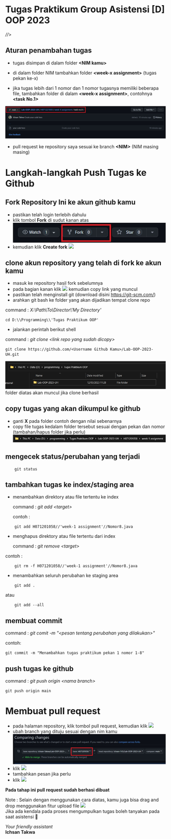# Tugas Praktikum Group Asistensi [D] OOP 2023

*//*>


## Aturan penambahan tugas

 - tugas disimpan di dalam folder **\<NIM kamu\>**

 - di dalam folder NIM tambahkan folder **\<week-x assignment\>** (tugas pekan ke-x)

 - jika tugas lebih dari 1 nomor dan 1 nomor tugasnya memiliki beberapa file, tambahkan folder di dalam **\<week-x assignment\>**, contohnya **\<task No.1\>**

 ![Struktur direktori tugas](/md/ss%20contoh%20struktur%20direktory.jpg)

 - pull request ke repository saya sesuai ke branch **\<NIM\>** (NIM masing masing)
  
  
# Langkah-langkah Push Tugas ke Github
  
## Fork Repository Ini ke akun github kamu 
 - pastikan telah login terlebih dahulu
 - klik tombol **Fork** di sudut kanan atas 
![](/md/ss%20fork%20repo.jpg)
 - kemudian klik **Create fork**
 ![](https://img.shields.io/badge/Create_Fork-success.svg)
  
## **clone** akun repository yang telah di fork ke akun kamu
 - masuk ke repository hasil fork sebelumnya
 - pada bagian kanan klik ![](https://img.shields.io/badge/%3C%3E_Code_%E2%96%BE-success.svg) kemudian copy link yang muncul
 - pastikan telah menginstall git (download disini https://git-scm.com/)
 - arahkan git bash ke folder yang akan dijadikan tempat clone repo 
   
 command :  _X:\\Path\\To\\Director\\'My Directory'_
 ```
 cd D:\\Programming\\'Tugas Praktikum OOP'
 ```
 - jalankan perintah berikut shell
    
 command :  _git clone \<link repo yang sudah dicopy\>_
 ```
 git clone https://github.com/<Username Github Kamu>/Lab-OOP-2023-UH.git
 ```
 ![](/md/ss%20repo%20lokal.jpg)
 folder diatas akan muncul jika clone berhasil
  
## copy tugas yang akan dikumpul ke github
 - ganti **X** pada folder contoh dengan nilai sebenarnya 
 - copy file tugas kedalam folder tersebut sesuai dengan pekan dan nomor (tambahan/hapus folder jika perlu)
![](/md/ss%20struktur%20direktory%20lokal.jpg)

## mengecek status/perubahan yang terjadi
```
    git status
```
  
## tambahkan tugas ke index/staging area

- menambahkan direktory atau file tertentu ke index
  
  command :  _git add \<target\>_
    
  contoh :
```
    git add H071201058//'week-1 assignment'//Nomor8.java

```
- menghapus direktory atau file tertentu dari index
   
   command :  _git remove \<target\>_
   
contoh : 
```
    git rm -f H071201058//'week-1 assignment'//Nomor8.java

```
- menambahkan seluruh perubahan ke staging area

```
    git add .
```
atau
```
    git add --all
```
  
## membuat commit 
command : _git comit -m "\<pesan tentang perubahan yang dilakukan\>"_
  
  contoh:
```
git commit -m "Menambahkan tugas praktikum pekan 1 nomor 1-8"
```

## push tugas ke github
 command : _git push origin \<nama branch\>_

```
git push origin main
```

# Membuat pull request

- pada halaman repository, klik tombol pull request, kemudian klik  ![](https://img.shields.io/badge/New_pull_request-success.svg)
- ubah branch yang dituju sesuai dengan nim kamu 
![](/md/ss%20pull%20request.jpg)
- klik  ![](https://img.shields.io/badge/Create_pull_request-success.svg)
- tambahkan pesan jika perlu
- klik  ![](https://img.shields.io/badge/Create_pull_request-success.svg)

**Pada tahap ini pull request sudah berhasi dibuat**

Note : Selain dengan menggunakan cara diatas, kamu juga bisa drag and drop menggunakan fitur upload file ![](https://img.shields.io/badge/Add_file_%E2%96%BE-black.svg)  
Jika ada kendala pada proses mengumpulkan tugas boleh tanyakan pada saat asistensi 🍵
    
    
_Your friendly assistant_  
  __Ichsan Takwa__
